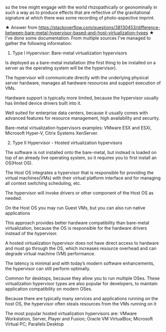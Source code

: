 so the tree might engage with the world rhizopathically or geonominally in such
a way as to produce effects that are reflective of the gravitational signature 
at which there was some recording of photo-aspective imprint. 


★  Answer from https://stackoverflow.com/questions/38130453/difference-between-bare-metal-hypervisor-based-and-host-virtualization-types ★
I've done some documentation. From multiple sources I've managed to gather the following information:
1. Type I Hypervisor: Bare-metal virtualization hypervisors






Is deployed as a bare-metal installation (the first thing to be installed on a server as the operating system will be the hypervisor).


The hypervisor will communicate directly with the underlying physical server hardware, manages all hardware resources and support execution of VMs.


Hardware support is typically more limited, because the hypervisor usually has limited device drivers built into it.


Well suited for enterprise data centers, because it usually comes with advanced features for resource management, high availability and security.


Bare-metal virtualization hypervisors examples: VMware ESX and ESXi, Microsoft Hyper-V, Citrix Systems XenServer.


2. Type II Hypervisor - Hosted virtualization hypervisors






The software is not installed onto the bare-metal, but instead is loaded on top of an already live operating system, so it requires you to first install an OS(Host OS).


The Host OS integrates a hypervisor that is responsible for providing the virtual machines(VMs) with their virtual platform interface and for managing all context switching scheduling, etc.


The hypervisor will invoke drivers or other component of the Host OS as needed.


On the Host OS you may run Guest VMs, but you can also run native applications


This approach provides better hardware compatibility than bare-metal virtualization, because the OS is responsible for the hardware drivers instead of the hypervisor.


A hosted virtualization hypervisor does not have direct access to hardware and must go through the OS, which increases resource overhead and can degrade virtual machine (VM) performance.


The latency is minimal and with today’s modern software enhancements, the hypervisor can still perform optimally.


Common for desktops, because they allow you to run multiple OSes. These virtualization hypervisor types are also popular for developers, to maintain application compatibility on modern OSes.


Because there are typically many services and applications running on the host OS, the hypervisor often steals resources from the VMs running on it


The most popular hosted virtualization hypervisors are: VMware Workstation, Server, Player and Fusion; Oracle VM VirtualBox; Microsoft Virtual PC; Parallels Desktop


